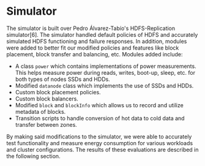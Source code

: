 Simulator
=========

The simulator is built over Pedro Álvarez-Tabío's HDFS-Replication simulator[6].
The simulator handled default policies of HDFS and accurately simulated HDFS functioning and failure responses. In addition, modules were added to better fit our modified policies and features like block placement, block transfer and balancing, etc. Modules added include:

* A class ```power``` which contains implementations of power measurements. This helps measure power during reads, writes, boot-up, sleep, etc. for both types of nodes SSDs and HDDs.
* Modified ```datanode``` class which implements the use of SSDs and HDDs.
* Custom block placement policies.
* Custom block balancers.
* Modified ```block``` and ```blockInfo``` which allows us to record and utilize metadata of blocks.
* Transition scripts to handle conversion of hot data to cold data and transfer between zones.

By making said modifications to the simulator, we were able to accurately test functionality and measure energy consumption for various workloads and cluster configurations. The results of these evaluations are described in the following section.
